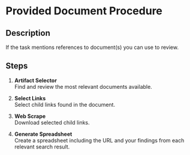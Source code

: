 # Provided Document Procedure

## Description
If the task mentions references to document(s) you can use to review.

## Steps
1. **Artifact Selector**  
   Find and review the most relevant documents available.

2. **Select Links**  
   Select child links found in the document.

3. **Web Scrape**  
   Download selected child links.

4. **Generate Spreadsheet**  
   Create a spreadsheet including the URL and your findings from each relevant search result.
